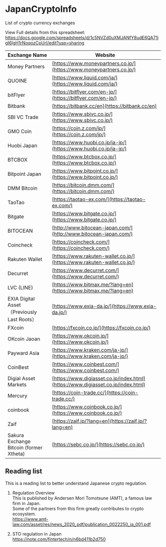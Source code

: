 # JapanCryptoInfo

List of crypto currency exchanges  

View Full details from this spreadsheet: 
https://docs.google.com/spreadsheets/d/1c5NVZd0uXMJANfY8udE6QA71jgI6lgH1rNoqozCpUrI/edit?usp=sharing

| Exchange Name                            |    Website|
| ------------------------------------------ | -------------------------------------------------------------------------------- |
| Money Partners                             | [https://www.moneypartners.co.jp/](https://www.moneypartners.co.jp/)             |
| QUOINE                                     | [https://www.liquid.com/ja/](https://www.liquid.com/ja/)                         |
| bitFlyer                                   | [https://bitflyer.com/en-jp/](https://bitflyer.com/en-jp/)                       |
| Bitbank                                    | [https://bitbank.cc/en](https://bitbank.cc/en)                                   |
| SBI VC Trade                               | [https://www.sbivc.co.jp/](https://www.sbivc.co.jp/)                             |
| GMO Coin                                   | [https://coin.z.com/jp/](https://coin.z.com/jp/)                                 |
| Huobi Japan                                | [https://www.huobi.co.jp/ja-jp/](https://www.huobi.co.jp/ja-jp/)                 |
| BTCBOX                                     | [https://www.btcbox.co.jp/](https://www.btcbox.co.jp/)                           |
| Bitpoint Japan                             | [https://www.bitpoint.co.jp/](https://www.bitpoint.co.jp/)                       |
| DMM Bitcoin                                | [https://bitcoin.dmm.com/](https://bitcoin.dmm.com/)                             |
| TaoTao                                     | [https://taotao-ex.com/](https://taotao-ex.com/)                                 |
| Bitgate                                    | [https://www.bitgate.co.jp/](https://www.bitgate.co.jp/)                         |
| BITOCEAN                                   | [http://www.bitocean-japan.com/](http://www.bitocean-japan.com/)                 |
| Coincheck                                  | [https://coincheck.com/](https://coincheck.com/)                                 |
| Rakuten Wallet                             | [https://www.rakuten-wallet.co.jp/](https://www.rakuten-wallet.co.jp/)           |
| Decurret                                   | [https://www.decurret.com/](https://www.decurret.com/)                           |
| LVC (LINE)                                 | [https://www.bitmax.me/?lang=en](https://www.bitmax.me/?lang=en)                 |
| EXIA Digital Asset （Previously Last Roots） | [https://www.exia-da.jp/](https://www.exia-da.jp/)                               |
| FXcoin                                     | [https://fxcoin.co.jp/](https://fxcoin.co.jp/)                                   |
| OKcoin Jaoan                               | [https://www.okcoin.jp/](https://www.okcoin.jp/)                                 |
| Payward Asia                               | [https://www.kraken.com/ja-jp/](https://www.kraken.com/ja-jp/)                   |
| CoinBest                                   | [https://www.coinbest.com/](https://www.coinbest.com/)                           |
| Digial Asset Markets                       | [https://www.digiasset.co.jp/index.html](https://www.digiasset.co.jp/index.html) |
| Mercury                                    | [https://coin-trade.cc/](https://coin-trade.cc/)                                 |
| coinbook                                   | [https://www.coinbook.co.jp/](https://www.coinbook.co.jp/)                       |
| Zaif                                       | [https://zaif.jp/?lang=en](https://zaif.jp/?lang=en)                             |
| Sakura Exchange Bitcoin (former Xtheta)    | [https://sebc.co.jp/](https://sebc.co.jp/)                                       |

## Reading list
This is a reading list to better understand Japanese crypto regulation.

1) Regulation Overview  
This is published by Andersen Mori Tomotsune (AMT), a famous law firm in Japan.   
Some of the partners from this firm greatly contributes to crypto ecosystem.  
https://www.amt-law.com/asset/res/news_2020_pdf/publication_0022250_ja_001.pdf

2) STO regulation in Japan  
https://note.com/fintertech/n/n6bd411b2d750

